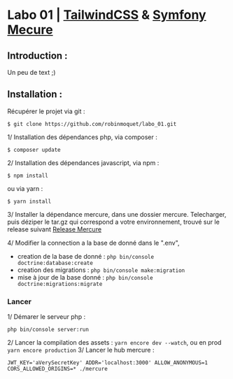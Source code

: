 # Labo 01 | [TailwindCSS](https://tailwindcss.com/) & [Symfony Mecure](https://symfony.com/doc/current/mercure.html)

## Introduction :

Un peu de text ;)

## Installation :
Récupérer le projet via git :
```
$ git clone https://github.com/robinmoquet/labo_01.git
```


1/ Installation des dépendances php, via composer :

```
$ composer update
```
2/ Installation des dépendances javascript, via npm :

```
$ npm install
```
  ou via yarn :
```
$ yarn install
```

3/ Installer la dépendance mercure, dans une dossier mercure.
    Telecharger, puis déziper le tar.gz qui correspond a votre environnement, trouvé
    sur le release suivant [Release Mercure](https://github.com/dunglas/mercure/releases)

4/ Modifier la connection a la base de donné dans le ".env",
* creation de la base de donné : ``php bin/console doctrine:database:create``
* creation des migrations : ``php bin/console make:migration``
* mise à jour de la base donné : ``php bin/console doctrine:migrations:migrate``

### Lancer

1/ Démarer le serveur php : 
```
php bin/console server:run
```
2/ Lancer la compilation des assets : ``yarn encore dev --watch``, ou en prod ``yarn encore production``
3/ Lancer le hub mercure : 
```
JWT_KEY='aVerySecretKey' ADDR='localhost:3000' ALLOW_ANONYMOUS=1 CORS_ALLOWED_ORIGINS=* ./mercure
```
